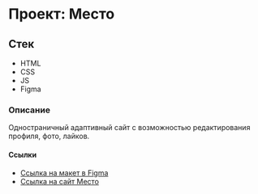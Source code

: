 # Проект: Место

## Стек
* HTML
* CSS
* JS
* Figma

### Описание
Одностраничный адаптивный сайт с возможностью редактирования профиля, фото, лайков. 

#### Ссылки
* [Ссылка на макет в Figma](https://www.figma.com/file/2cn9N9jSkmxD84oJik7xL7/JavaScript.-Sprint-4?node-id=0%3A1)
* [Ссылка на сайт Место](https://vev-123.github.io/mesto/)
